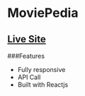 # MoviePedia



## [Live Site](https://mvipedia.netlify.app/)


###Features
* Fully responsive
* API Call
* Built with Reactjs
